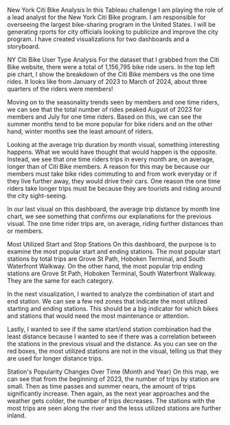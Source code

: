 New York Citi Bike Analysis
In this Tableau challenge I am playing the role of a lead analyst for the New York Citi Bike program. I am responsible for overseeing the largest bike-sharing program in the United States. I will be generating rports for city officials looking to publicize and improve the city program. I have created visualizations for two dashboards and a storyboard.

NY Citi Bike User Type Analysis
For the dataset that I grabbed from the Citi Bike website, there were a total of 1,156,795 bike ride users. In the top left pie chart, I show the breakdown of the Citi Bike members vs the one time rides. It looks like from January of 2023 to March of 2024, about three quarters of the riders were members!

Moving on to the seasonality trends seen by members and one time riders, we can see that the total number of rides peaked August of 2023 for members and July for one time riders. Based on this, we can see the summer months tend to be more popular for bike riders and on the other hand, winter months see the least amount of riders.

Looking at the average trip duration by month visual, something interesting happens. What we would have thought that would happen is the opposite. Instead, we see that one time riders trips in every month are, on average, longer than of Citi Bike members. A reason for this may be because our members must take bike rides commuting to and from work everyday or if they live further away, they would drive their cars. One reason the one time riders take longer trips must be because they are tourists and riding around the city sight-seeing.

In our last visual on this dashboard, the average trip distance by month line chart, we see something that confirms our explanations for the previous visual. The one time rider trips are, on average, riding further distances than or members.

Most Utilized Start and Stop Stations
On this dashboard, the purpose is to examine the most popular start and ending stations. The most popular start stations by total trips are Grove St Path, Hoboken Terminal, and South Waterfront Walkway. On the other hand, the most popular trip ending stations are Grove St Path, Hoboken Terminal, South Waterfront Walkway. They are the same for each category.

In the next visualization, I wanted to analyze the combination of start and end station. We can see a few red zones that indicate the most utilized starting and ending stations. This should be a big indicator for which bikes and stations that would need the most maintenance or attention.

Lastly, I wanted to see if the same start/end station combination had the least distance because I wanted to see if there was a correlation between the stations in the previous visual and the distance. As you can see on the red boxes, the most utilized stations are not in the visual, telling us that they are used for longer distance trips.

Station's Popularity Changes Over Time (Month and Year)
On this map, we can see that from the beginning of 2023, the number of trips by station are small. Then as time passes and summer nears, the amount of trips significantly increase. Then again, as the next year approaches and the weather gets colder, the number of trips decreases. The stations with the most trips are seen along the river and the lesss utilized stations are further inland.
